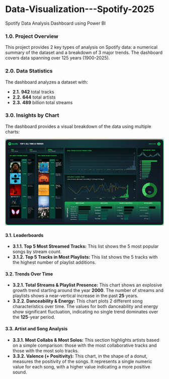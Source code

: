 # Data-Visualization---Spotify-2025
Spotify Data Analysis Dashboard using Power BI

### 1.0. Project Overview

This project provides 2 key types of analysis on Spotify data: a numerical summary of the dataset and a breakdown of 3 major trends. The dashboard covers data spanning over 125 years (1900-2025).

### 2.0. Data Statistics

The dashboard analyzes a dataset with:

* **2.1.** **942** total tracks
* **2.2.** **644** total artists
* **2.3.** **489** billion total streams

### 3.0. Insights by Chart

The dashboard provides a visual breakdown of the data using multiple charts:

![Spotify Data Dashboard](SPOTIFY%20VISUALIZATION.png) 


#### 3.1. Leaderboards

* **3.1.1. Top 5 Most Streamed Tracks:** This list shows the 5 most popular songs by stream count.
* **3.1.2. Top 5 Tracks in Most Playlists:** This list shows the 5 tracks with the highest number of playlist additions.

#### 3.2. Trends Over Time

* **3.2.1. Total Streams & Playlist Presence:** This chart shows an explosive growth trend starting around the year **2000**. The number of streams and playlists shows a near-vertical increase in the past **25** years.
* **3.2.2. Danceability & Energy:** This chart plots 2 different song characteristics over time. The values for both danceability and energy show significant fluctuation, indicating no single trend dominates over the **125**-year period.

#### 3.3. Artist and Song Analysis

* **3.3.1. Most Collabs & Most Solos:** This section highlights artists based on a simple comparison: those with the most collaborative tracks and those with the most solo tracks.
* **3.3.2. Valence (+ Positivity):** This chart, in the shape of a donut, measures the positivity of the songs. It represents a single numeric value for each song, with a higher value indicating a more positive sound.
